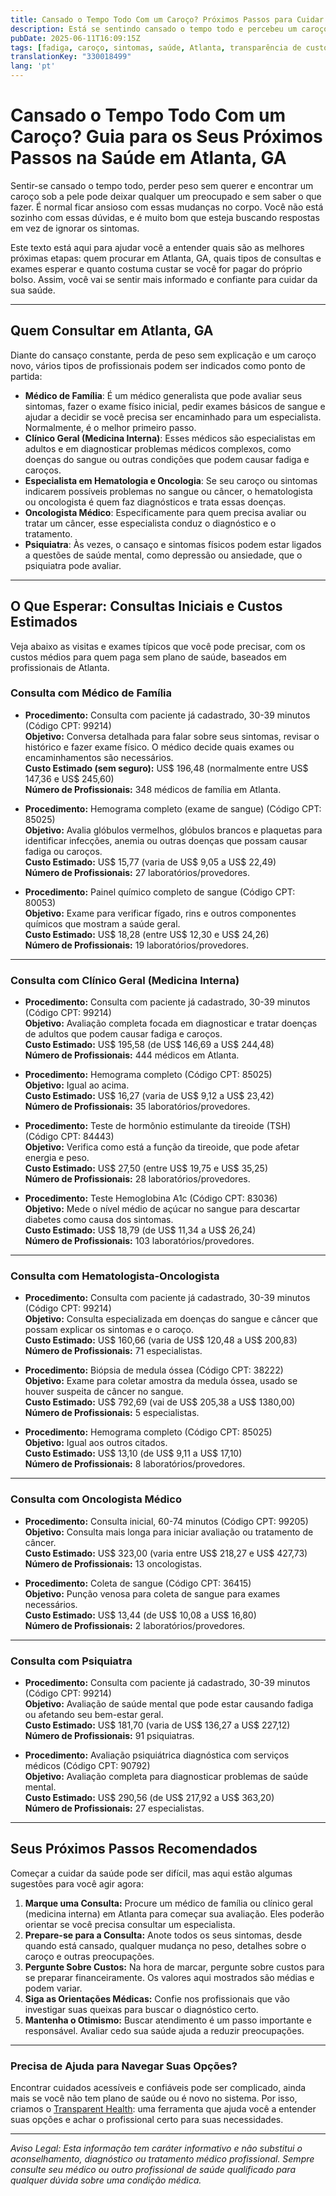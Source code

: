 ```yaml
---
title: Cansado o Tempo Todo Com um Caroço? Próximos Passos para Cuidar da Sua Saúde em Atlanta, GA  
description: Está se sentindo cansado o tempo todo e percebeu um caroço novo? Saiba quem consultar e o que esperar em Atlanta, GA, incluindo os custos estimados da sua primeira consulta.  
pubDate: 2025-06-11T16:09:15Z
tags: [fadiga, caroço, sintomas, saúde, Atlanta, transparência de custos, consultas médicas, médico de família, oncologia, medicina interna]
translationKey: "330018499"
lang: 'pt'
---
```


# Cansado o Tempo Todo Com um Caroço? Guia para os Seus Próximos Passos na Saúde em Atlanta, GA

Sentir-se cansado o tempo todo, perder peso sem querer e encontrar um caroço sob a pele pode deixar qualquer um preocupado e sem saber o que fazer. É normal ficar ansioso com essas mudanças no corpo. Você não está sozinho com essas dúvidas, e é muito bom que esteja buscando respostas em vez de ignorar os sintomas.

Este texto está aqui para ajudar você a entender quais são as melhores próximas etapas: quem procurar em Atlanta, GA, quais tipos de consultas e exames esperar e quanto costuma custar se você for pagar do próprio bolso. Assim, você vai se sentir mais informado e confiante para cuidar da sua saúde.

---

## Quem Consultar em Atlanta, GA  

Diante do cansaço constante, perda de peso sem explicação e um caroço novo, vários tipos de profissionais podem ser indicados como ponto de partida:

- **Médico de Família**: É um médico generalista que pode avaliar seus sintomas, fazer o exame físico inicial, pedir exames básicos de sangue e ajudar a decidir se você precisa ser encaminhado para um especialista. Normalmente, é o melhor primeiro passo.  
- **Clínico Geral (Medicina Interna)**: Esses médicos são especialistas em adultos e em diagnosticar problemas médicos complexos, como doenças do sangue ou outras condições que podem causar fadiga e caroços.  
- **Especialista em Hematologia e Oncologia**: Se seu caroço ou sintomas indicarem possíveis problemas no sangue ou câncer, o hematologista ou oncologista é quem faz diagnósticos e trata essas doenças.  
- **Oncologista Médico**: Especificamente para quem precisa avaliar ou tratar um câncer, esse especialista conduz o diagnóstico e o tratamento.  
- **Psiquiatra**: Às vezes, o cansaço e sintomas físicos podem estar ligados a questões de saúde mental, como depressão ou ansiedade, que o psiquiatra pode avaliar.  

---

## O Que Esperar: Consultas Iniciais e Custos Estimados

Veja abaixo as visitas e exames típicos que você pode precisar, com os custos médios para quem paga sem plano de saúde, baseados em profissionais de Atlanta.

### Consulta com Médico de Família

- **Procedimento:** Consulta com paciente já cadastrado, 30-39 minutos (Código CPT: 99214)  
  **Objetivo:** Conversa detalhada para falar sobre seus sintomas, revisar o histórico e fazer exame físico. O médico decide quais exames ou encaminhamentos são necessários.  
  **Custo Estimado (sem seguro):** US$ 196,48 (normalmente entre US$ 147,36 e US$ 245,60)  
  **Número de Profissionais:** 348 médicos de família em Atlanta.

- **Procedimento:** Hemograma completo (exame de sangue) (Código CPT: 85025)  
  **Objetivo:** Avalia glóbulos vermelhos, glóbulos brancos e plaquetas para identificar infecções, anemia ou outras doenças que possam causar fadiga ou caroços.  
  **Custo Estimado:** US$ 15,77 (varia de US$ 9,05 a US$ 22,49)  
  **Número de Profissionais:** 27 laboratórios/provedores.

- **Procedimento:** Painel químico completo de sangue (Código CPT: 80053)  
  **Objetivo:** Exame para verificar fígado, rins e outros componentes químicos que mostram a saúde geral.  
  **Custo Estimado:** US$ 18,28 (entre US$ 12,30 e US$ 24,26)  
  **Número de Profissionais:** 19 laboratórios/provedores.

---

### Consulta com Clínico Geral (Medicina Interna)

- **Procedimento:** Consulta com paciente já cadastrado, 30-39 minutos (Código CPT: 99214)  
  **Objetivo:** Avaliação completa focada em diagnosticar e tratar doenças de adultos que podem causar fadiga e caroços.  
  **Custo Estimado:** US$ 195,58 (de US$ 146,69 a US$ 244,48)  
  **Número de Profissionais:** 444 médicos em Atlanta.

- **Procedimento:** Hemograma completo (Código CPT: 85025)  
  **Objetivo:** Igual ao acima.  
  **Custo Estimado:** US$ 16,27 (varia de US$ 9,12 a US$ 23,42)  
  **Número de Profissionais:** 35 laboratórios/provedores.

- **Procedimento:** Teste de hormônio estimulante da tireoide (TSH) (Código CPT: 84443)  
  **Objetivo:** Verifica como está a função da tireoide, que pode afetar energia e peso.  
  **Custo Estimado:** US$ 27,50 (entre US$ 19,75 e US$ 35,25)  
  **Número de Profissionais:** 28 laboratórios/provedores.

- **Procedimento:** Teste Hemoglobina A1c (Código CPT: 83036)  
  **Objetivo:** Mede o nível médio de açúcar no sangue para descartar diabetes como causa dos sintomas.  
  **Custo Estimado:** US$ 18,79 (de US$ 11,34 a US$ 26,24)  
  **Número de Profissionais:** 103 laboratórios/provedores.

---

### Consulta com Hematologista-Oncologista

- **Procedimento:** Consulta com paciente já cadastrado, 30-39 minutos (Código CPT: 99214)  
  **Objetivo:** Consulta especializada em doenças do sangue e câncer que possam explicar os sintomas e o caroço.  
  **Custo Estimado:** US$ 160,66 (varia de US$ 120,48 a US$ 200,83)  
  **Número de Profissionais:** 71 especialistas.

- **Procedimento:** Biópsia de medula óssea (Código CPT: 38222)  
  **Objetivo:** Exame para coletar amostra da medula óssea, usado se houver suspeita de câncer no sangue.  
  **Custo Estimado:** US$ 792,69 (vai de US$ 205,38 a US$ 1380,00)  
  **Número de Profissionais:** 5 especialistas.

- **Procedimento:** Hemograma completo (Código CPT: 85025)  
  **Objetivo:** Igual aos outros citados.  
  **Custo Estimado:** US$ 13,10 (de US$ 9,11 a US$ 17,10)  
  **Número de Profissionais:** 8 laboratórios/provedores.

---

### Consulta com Oncologista Médico

- **Procedimento:** Consulta inicial, 60-74 minutos (Código CPT: 99205)  
  **Objetivo:** Consulta mais longa para iniciar avaliação ou tratamento de câncer.  
  **Custo Estimado:** US$ 323,00 (varia entre US$ 218,27 e US$ 427,73)  
  **Número de Profissionais:** 13 oncologistas.

- **Procedimento:** Coleta de sangue (Código CPT: 36415)  
  **Objetivo:** Punção venosa para coleta de sangue para exames necessários.  
  **Custo Estimado:** US$ 13,44 (de US$ 10,08 a US$ 16,80)  
  **Número de Profissionais:** 2 laboratórios/provedores.

---

### Consulta com Psiquiatra

- **Procedimento:** Consulta com paciente já cadastrado, 30-39 minutos (Código CPT: 99214)  
  **Objetivo:** Avaliação de saúde mental que pode estar causando fadiga ou afetando seu bem-estar geral.  
  **Custo Estimado:** US$ 181,70 (varia de US$ 136,27 a US$ 227,12)  
  **Número de Profissionais:** 91 psiquiatras.

- **Procedimento:** Avaliação psiquiátrica diagnóstica com serviços médicos (Código CPT: 90792)  
  **Objetivo:** Avaliação completa para diagnosticar problemas de saúde mental.  
  **Custo Estimado:** US$ 290,56 (de US$ 217,92 a US$ 363,20)  
  **Número de Profissionais:** 27 especialistas.

---

## Seus Próximos Passos Recomendados

Começar a cuidar da saúde pode ser difícil, mas aqui estão algumas sugestões para você agir agora:

1. **Marque uma Consulta:** Procure um médico de família ou clínico geral (medicina interna) em Atlanta para começar sua avaliação. Eles poderão orientar se você precisa consultar um especialista.  
2. **Prepare-se para a Consulta:** Anote todos os seus sintomas, desde quando está cansado, qualquer mudança no peso, detalhes sobre o caroço e outras preocupações.  
3. **Pergunte Sobre Custos:** Na hora de marcar, pergunte sobre custos para se preparar financeiramente. Os valores aqui mostrados são médias e podem variar.  
4. **Siga as Orientações Médicas:** Confie nos profissionais que vão investigar suas queixas para buscar o diagnóstico certo.  
5. **Mantenha o Otimismo:** Buscar atendimento é um passo importante e responsável. Avaliar cedo sua saúde ajuda a reduzir preocupações.

---

### Precisa de Ajuda para Navegar Suas Opções?

Encontrar cuidados acessíveis e confiáveis pode ser complicado, ainda mais se você não tem plano de saúde ou é novo no sistema. Por isso, criamos o [Transparent Health](https://transparenthealth.ai): uma ferramenta que ajuda você a entender suas opções e achar o profissional certo para suas necessidades.

---

*Aviso Legal: Esta informação tem caráter informativo e não substitui o aconselhamento, diagnóstico ou tratamento médico profissional. Sempre consulte seu médico ou outro profissional de saúde qualificado para qualquer dúvida sobre uma condição médica.*
